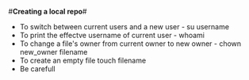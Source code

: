 #**Creating a local repo**#
- To switch between current users and a new user - su username
- To print the effectve username of current user - whoami
- To change a file's owner from current owner to new owner - chown new_owner filename
- To create an empty file  touch filename
- Be carefull
